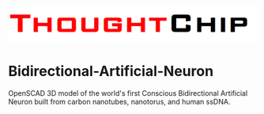 ![](https://github.com/jerry-D/Bidirectional-Artificial-Neuron/blob/main/ThoughtChip_logo.png)
# Bidirectional-Artificial-Neuron
OpenSCAD 3D model of the world's first Conscious Bidirectional Artificial Neuron built from carbon nanotubes, nanotorus, and human ssDNA.


